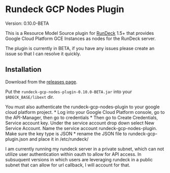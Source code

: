 Rundeck GCP Nodes Plugin
========================

Version: 0.10.0-BETA

This is a Resource Model Source plugin for [RunDeck][] 1.5+ that provides
Google Cloud Platform GCE Instances as nodes for the RunDeck server.

[RunDeck]: http://rundeck.org

The plugin is currently in BETA, if you have any issues please create an issue so that I
can resolve it quickly.

Installation
------------

Download from the [releases page](https://github.com/jameshcoppens/rundeck-gcp-nodes-plugin/releases).

Put the `rundeck-gcp-nodes-plugin-0.10.0-BETA.jar` into your `$RDECK_BASE/libext` dir.

You must also authenticate the rundeck-gcp-nodes-plugin to your google cloud platform
project.
        * Log into your Google Cloud Platform console, go to the API-Manager, then go to
                credentials
        * Then go to Create Credentials, Service account key.  Under the service account 
                drop down select New Service Account. Name the service account
                rundeck-gcp-nodes-plugin.  Make sure the key type is JSON
        * rename the JSON file to rundeck-gcp-plugin.json and place it in /etc/rundeck/

I am currently running my rundeck server in a private subnet, which can not utilize user
authentication within oauth to allow for API access.  In subsuquent versions in which
users are leveraging rundeck in a public subnet that can allow for url callback, I will
account for that.
